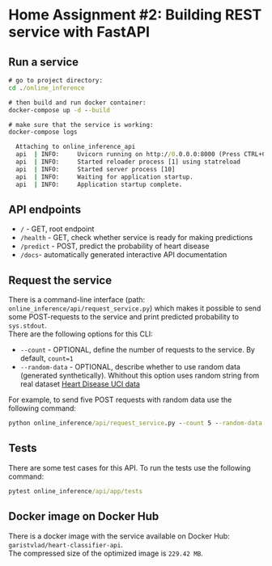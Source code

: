 # Home Assignment #2: Building REST service with FastAPI

## Run a service
```cmd
# go to project directory:
cd ./online_inference

# then build and run docker container:
docker-compose up -d --build

# make sure that the service is working:
docker-compose logs

  Attaching to online_inference_api
  api  | INFO:     Uvicorn running on http://0.0.0.0:8000 (Press CTRL+C to quit)
  api  | INFO:     Started reloader process [1] using statreload
  api  | INFO:     Started server process [10]
  api  | INFO:     Waiting for application startup.
  api  | INFO:     Application startup complete.

```
## API endpoints
- `/` - GET, root endpoint
- `/health` - GET, check whether service is ready for making predictions
- `/predict` - POST, predict the probability of heart disease
- `/docs`- automatically generated interactive API documentation
  
## Request the service
There is a command-line interface (path: `online_inference/api/request_service.py`) which makes it possible to send some POST-requests to the service and print predicted probability to `sys.stdout`.<br>
There are the following options for this CLI:
- `--count` - OPTIONAL, define the number of requests to the service. By default, `count=1`
- `--random-data` - OPTIONAL, describe whether to use random data (generated synthetically). Whithout this option uses random string from real dataset [Heart Disease UCI data](https://www.kaggle.com/ronitf/heart-disease-uci)

For example, to send five POST requests with random data use the following command:
```cmd
python online_inference/api/request_service.py --count 5 --random-data
```

## Tests
There are some test cases for this API. To run the tests use the following command:
```cmd
pytest online_inference/api/app/tests
```

## Docker image on Docker Hub
There is a docker image with the service available on Docker Hub: `garistvlad/heart-classifier-api`.<br>
The compressed size of the optimized image is `229.42 MB`.
